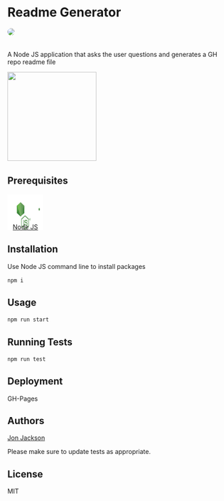 # Readme Generator

<img style="border-radius: 20px;" src="https://img.shields.io/static/v1?label=LICENSE&message=MIT&color=BLUE&style=for-the-badge">

<br>
<br>

A Node JS application that asks the user questions and generates a GH repo readme file
<br>

<img width=200 height=200 src="https://avatars1.githubusercontent.com/u/36890724?v=4">

## Prerequisites

<a href="https://nodejs.org/en/"><img width=80 height=80 src="logo.svg"><p style="margin:-2rem 0 0 0.75rem">Node JS</p></a>

## Installation

Use Node JS command line to install packages

```bash
npm i
```

## Usage

```bash
npm run start
```

## Running Tests

```bash
npm run test
```

## Deployment

GH-Pages

## Authors

[Jon Jackson](http://github.com/ocskier)

Please make sure to update tests as appropriate.

## License

MIT
